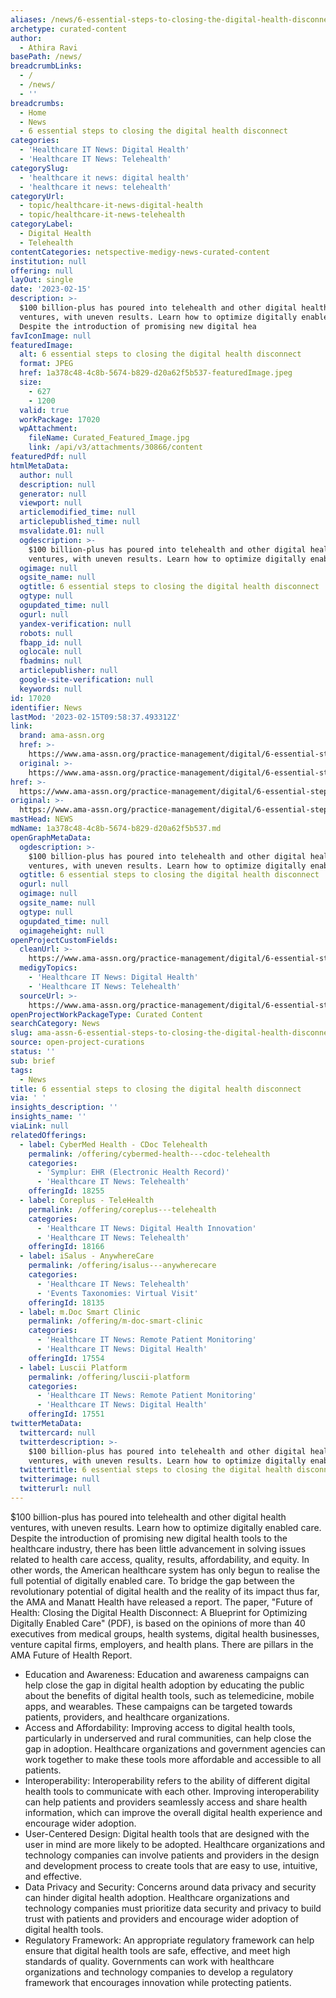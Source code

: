 ```yaml
---
aliases: /news/6-essential-steps-to-closing-the-digital-health-disconnect
archetype: curated-content
author:
  - Athira Ravi
basePath: /news/
breadcrumbLinks:
  - /
  - /news/
  - ''
breadcrumbs:
  - Home
  - News
  - 6 essential steps to closing the digital health disconnect
categories:
  - 'Healthcare IT News: Digital Health'
  - 'Healthcare IT News: Telehealth'
categorySlug:
  - 'healthcare it news: digital health'
  - 'healthcare it news: telehealth'
categoryUrl:
  - topic/healthcare-it-news-digital-health
  - topic/healthcare-it-news-telehealth
categoryLabel:
  - Digital Health
  - Telehealth
contentCategories: netspective-medigy-news-curated-content
institution: null
offering: null
layOut: single
date: '2023-02-15'
description: >-
  $100 billion-plus has poured into telehealth and other digital health
  ventures, with uneven results. Learn how to optimize digitally enabled care.
  Despite the introduction of promising new digital hea
favIconImage: null
featuredImage:
  alt: 6 essential steps to closing the digital health disconnect
  format: JPEG
  href: 1a378c48-4c8b-5674-b829-d20a62f5b537-featuredImage.jpeg
  size:
    - 627
    - 1200
  valid: true
  workPackage: 17020
  wpAttachment:
    fileName: Curated_Featured_Image.jpg
    link: /api/v3/attachments/30866/content
featuredPdf: null
htmlMetaData:
  author: null
  description: null
  generator: null
  viewport: null
  articlemodified_time: null
  articlepublished_time: null
  msvalidate.01: null
  ogdescription: >-
    $100 billion-plus has poured into telehealth and other digital health
    ventures, with uneven results. Learn how to optimize digitally enabled care.
  ogimage: null
  ogsite_name: null
  ogtitle: 6 essential steps to closing the digital health disconnect
  ogtype: null
  ogupdated_time: null
  ogurl: null
  yandex-verification: null
  robots: null
  fbapp_id: null
  oglocale: null
  fbadmins: null
  articlepublisher: null
  google-site-verification: null
  keywords: null
id: 17020
identifier: News
lastMod: '2023-02-15T09:58:37.493312Z'
link:
  brand: ama-assn.org
  href: >-
    https://www.ama-assn.org/practice-management/digital/6-essential-steps-closing-digital-health-disconnect
  original: >-
    https://www.ama-assn.org/practice-management/digital/6-essential-steps-closing-digital-health-disconnect
href: >-
  https://www.ama-assn.org/practice-management/digital/6-essential-steps-closing-digital-health-disconnect
original: >-
  https://www.ama-assn.org/practice-management/digital/6-essential-steps-closing-digital-health-disconnect
mastHead: NEWS
mdName: 1a378c48-4c8b-5674-b829-d20a62f5b537.md
openGraphMetaData:
  ogdescription: >-
    $100 billion-plus has poured into telehealth and other digital health
    ventures, with uneven results. Learn how to optimize digitally enabled care.
  ogtitle: 6 essential steps to closing the digital health disconnect
  ogurl: null
  ogimage: null
  ogsite_name: null
  ogtype: null
  ogupdated_time: null
  ogimageheight: null
openProjectCustomFields:
  cleanUrl: >-
    https://www.ama-assn.org/practice-management/digital/6-essential-steps-closing-digital-health-disconnect
  medigyTopics:
    - 'Healthcare IT News: Digital Health'
    - 'Healthcare IT News: Telehealth'
  sourceUrl: >-
    https://www.ama-assn.org/practice-management/digital/6-essential-steps-closing-digital-health-disconnect
openProjectWorkPackageType: Curated Content
searchCategory: News
slug: ama-assn-6-essential-steps-to-closing-the-digital-health-disconnect
source: open-project-curations
status: ''
sub: brief
tags:
  - News
title: 6 essential steps to closing the digital health disconnect
via: ' '
insights_description: ''
insights_name: ''
viaLink: null
relatedOfferings:
  - label: CyberMed Health - CDoc Telehealth
    permalink: /offering/cybermed-health---cdoc-telehealth
    categories:
      - 'Symplur: EHR (Electronic Health Record)'
      - 'Healthcare IT News: Telehealth'
    offeringId: 18255
  - label: Coreplus - TeleHealth
    permalink: /offering/coreplus---telehealth
    categories:
      - 'Healthcare IT News: Digital Health Innovation'
      - 'Healthcare IT News: Telehealth'
    offeringId: 18166
  - label: iSalus - AnywhereCare
    permalink: /offering/isalus---anywherecare
    categories:
      - 'Healthcare IT News: Telehealth'
      - 'Events Taxonomies: Virtual Visit'
    offeringId: 18135
  - label: m.Doc Smart Clinic
    permalink: /offering/m-doc-smart-clinic
    categories:
      - 'Healthcare IT News: Remote Patient Monitoring'
      - 'Healthcare IT News: Digital Health'
    offeringId: 17554
  - label: Luscii Platform
    permalink: /offering/luscii-platform
    categories:
      - 'Healthcare IT News: Remote Patient Monitoring'
      - 'Healthcare IT News: Digital Health'
    offeringId: 17551
twitterMetaData:
  twittercard: null
  twitterdescription: >-
    $100 billion-plus has poured into telehealth and other digital health
    ventures, with uneven results. Learn how to optimize digitally enabled care.
  twittertitle: 6 essential steps to closing the digital health disconnect
  twitterimage: null
  twitterurl: null
---
```

<p>$100 billion-plus has poured into telehealth and other digital health ventures, with uneven results. Learn how to optimize digitally enabled care. Despite the introduction of promising new digital health tools to the healthcare industry, there has been little advancement in solving issues related to health care access, quality, results, affordability, and equity. In other words, the American healthcare system has only begun to realise the full potential of digitally enabled care. To bridge the gap between the revolutionary potential of digital health and the reality of its impact thus far, the AMA and Manatt Health have released a report. The paper, "Future of Health: Closing the Digital Health Disconnect: A Blueprint for Optimizing Digitally Enabled Care" (PDF), is based on the opinions of more than 40 executives from medical groups, health systems, digital health businesses, venture capital firms, employers, and health plans. There are pillars in the AMA Future of Health Report.</p><ul><li>Education and Awareness: Education and awareness campaigns can help close the gap in digital health adoption by educating the public about the benefits of digital health tools, such as telemedicine, mobile apps, and wearables. These campaigns can be targeted towards patients, providers, and healthcare organizations.</li><li>Access and Affordability: Improving access to digital health tools, particularly in underserved and rural communities, can help close the gap in adoption. Healthcare organizations and government agencies can work together to make these tools more affordable and accessible to all patients.</li><li>Interoperability: Interoperability refers to the ability of different digital health tools to communicate with each other. Improving interoperability can help patients and providers seamlessly access and share health information, which can improve the overall digital health experience and encourage wider adoption.</li><li>User-Centered Design: Digital health tools that are designed with the user in mind are more likely to be adopted. Healthcare organizations and technology companies can involve patients and providers in the design and development process to create tools that are easy to use, intuitive, and effective.</li><li>Data Privacy and Security: Concerns around data privacy and security can hinder digital health adoption. Healthcare organizations and technology companies must prioritize data security and privacy to build trust with patients and providers and encourage wider adoption of digital health tools.</li><li>Regulatory Framework: An appropriate regulatory framework can help ensure that digital health tools are safe, effective, and meet high standards of quality. Governments can work with healthcare organizations and technology companies to develop a regulatory framework that encourages innovation while protecting patients.</li></ul>